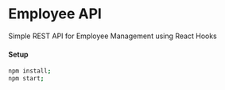 # Employee API
Simple REST API for Employee Management using React Hooks

#### Setup

```bash
npm install;
npm start;
```
